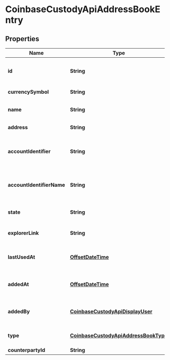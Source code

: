 
# CoinbaseCustodyApiAddressBookEntry

## Properties
Name | Type | Description | Notes
------------ | ------------- | ------------- | -------------
**id** | **String** | UUID identifying this address book entry | 
**currencySymbol** | **String** | Currency symbol |  [optional]
**name** | **String** | Name for this address book entry | 
**address** | **String** | Cryptocurrency address |  [optional]
**accountIdentifier** | **String** | Memo or destination tag for currencies which support them |  [optional]
**accountIdentifierName** | **String** | Name of the account identifier. For instance Destination Tag |  [optional]
**state** | **String** | State of this address book entry | 
**explorerLink** | **String** | Link to a blockchain explorer |  [optional]
**lastUsedAt** | [**OffsetDateTime**](OffsetDateTime.md) | When this entry was last used for a transaction |  [optional]
**addedAt** | [**OffsetDateTime**](OffsetDateTime.md) | When this entry was added to the address book |  [optional]
**addedBy** | [**CoinbaseCustodyApiDisplayUser**](CoinbaseCustodyApiDisplayUser.md) | User who created this address book entry | 
**type** | [**CoinbaseCustodyApiAddressBookType**](CoinbaseCustodyApiAddressBookType.md) | Type of address book entry |  [optional]
**counterpartyId** | **String** | counterparty id |  [optional]



